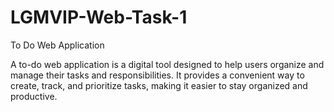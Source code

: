 ﻿# LGMVIP-Web-Task-1

To Do Web Application

A to-do web application is a digital tool designed to help users organize and manage their tasks and responsibilities. It provides a convenient way to create, track, and prioritize tasks, making it easier to stay organized and productive.
